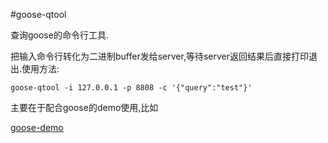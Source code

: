 #goose-qtool

查询goose的命令行工具.

把输入命令行转化为二进制buffer发给server,等待server返回结果后直接打印退出.使用方法:
    
    goose-qtool -i 127.0.0.1 -p 8808 -c '{"query":"test"}'
    
主要在于配合goose的demo使用,比如

[goose-demo](https://github.com/getwe/goose-demo)

